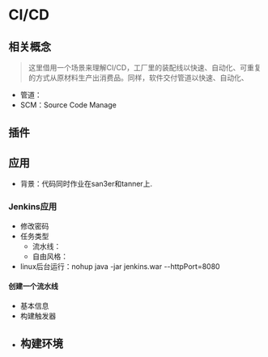 # CI/CD 

## 相关概念
> 这里借用一个场景来理解CI/CD，工厂里的装配线以快速、自动化、可重复的方式从原材料生产出消费品。同样，软件交付管道以快速、自动化、

- 管道： 
- SCM：Source Code Manage


## 插件


## 应用
- 背景：代码同时作业在san3er和tanner上.

### Jenkins应用
- 修改密码
- 任务类型
    - 流水线：
    - 自由风格：
- linux后台运行：nohup java -jar jenkins.war --httpPort=8080 



#### 创建一个流水线
- 基本信息
- 构建触发器
- 构建环境
    -  